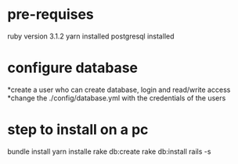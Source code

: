 # pre-requises
 ruby version 3.1.2
 yarn installed
 postgresql installed
# configure database
*create a user who can create database, login and read/write access
*change the ./config/database.yml with the credentials of the users
# step to install on a pc
bundle install
yarn installe
rake db:create
rake db:install
rails -s

